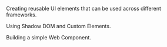 Creating reusable UI elements that can be used across different frameworks.

Using Shadow DOM and Custom Elements.

Building a simple Web Component.